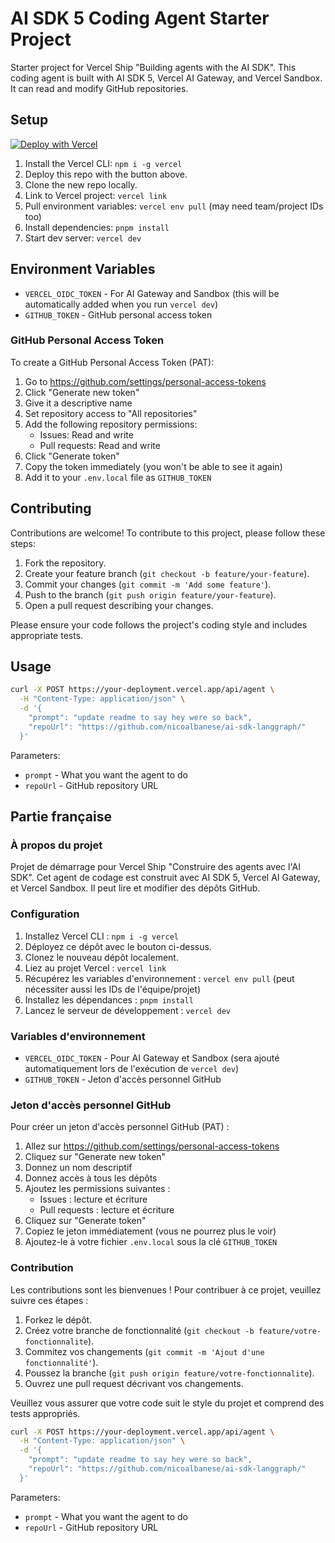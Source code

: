 # AI SDK 5 Coding Agent Starter Project

Starter project for Vercel Ship "Building agents with the AI SDK". This coding agent is built with AI SDK 5, Vercel AI Gateway, and Vercel Sandbox. It can read and modify GitHub repositories.

## Setup

[![Deploy with Vercel](https://vercel.com/button)](https://vercel.com/new/clone?repository-url=https%3A%2F%2Fgithub.com%2Fvercel-labs%2Fship-25-agents-workshop-starter&project-name=vercel-ship-25-coding-agent&repository-name=vercel-ship-25-coding-agent&demo-title=Ship%202025%20Agents%20Workshop%20Companion%20Site&demo-url=https%3A%2F%2Fship-25-agents-workshop.vercel.app%2Fdocs)

1. Install the Vercel CLI: `npm i -g vercel`
1. Deploy this repo with the button above.
1. Clone the new repo locally.
1. Link to Vercel project: `vercel link`
1. Pull environment variables: `vercel env pull` (may need team/project IDs too)
1. Install dependencies: `pnpm install`
1. Start dev server: `vercel dev`

## Environment Variables

- `VERCEL_OIDC_TOKEN` - For AI Gateway and Sandbox (this will be automatically added when you run `vercel dev`)
- `GITHUB_TOKEN` - GitHub personal access token

### GitHub Personal Access Token

To create a GitHub Personal Access Token (PAT):

1. Go to https://github.com/settings/personal-access-tokens
2. Click "Generate new token"
3. Give it a descriptive name
4. Set repository access to "All repositories"
5. Add the following repository permissions:
   - Issues: Read and write
   - Pull requests: Read and write
6. Click "Generate token"
7. Copy the token immediately (you won't be able to see it again)
8. Add it to your `.env.local` file as `GITHUB_TOKEN`

## Contributing

Contributions are welcome! To contribute to this project, please follow these steps:

1. Fork the repository.
2. Create your feature branch (`git checkout -b feature/your-feature`).
3. Commit your changes (`git commit -m 'Add some feature'`).
4. Push to the branch (`git push origin feature/your-feature`).
5. Open a pull request describing your changes.

Please ensure your code follows the project's coding style and includes appropriate tests.

## Usage

```bash
curl -X POST https://your-deployment.vercel.app/api/agent \
  -H "Content-Type: application/json" \
  -d '{
    "prompt": "update readme to say hey were so back",
    "repoUrl": "https://github.com/nicoalbanese/ai-sdk-langgraph/"
  }'
```

Parameters:

- `prompt` - What you want the agent to do
- `repoUrl` - GitHub repository URL

## Partie française

### À propos du projet

Projet de démarrage pour Vercel Ship "Construire des agents avec l'AI SDK". Cet agent de codage est construit avec AI SDK 5, Vercel AI Gateway, et Vercel Sandbox. Il peut lire et modifier des dépôts GitHub.

### Configuration

1. Installez Vercel CLI : `npm i -g vercel`
1. Déployez ce dépôt avec le bouton ci-dessus.
1. Clonez le nouveau dépôt localement.
1. Liez au projet Vercel : `vercel link`
1. Récupérez les variables d'environnement : `vercel env pull` (peut nécessiter aussi les IDs de l'équipe/projet)
1. Installez les dépendances : `pnpm install`
1. Lancez le serveur de développement : `vercel dev`

### Variables d'environnement

- `VERCEL_OIDC_TOKEN` - Pour AI Gateway et Sandbox (sera ajouté automatiquement lors de l'exécution de `vercel dev`)
- `GITHUB_TOKEN` - Jeton d'accès personnel GitHub

### Jeton d'accès personnel GitHub

Pour créer un jeton d'accès personnel GitHub (PAT) :

1. Allez sur https://github.com/settings/personal-access-tokens
2. Cliquez sur "Generate new token"
3. Donnez un nom descriptif
4. Donnez accès à tous les dépôts
5. Ajoutez les permissions suivantes :
   - Issues : lecture et écriture
   - Pull requests : lecture et écriture
6. Cliquez sur "Generate token"
7. Copiez le jeton immédiatement (vous ne pourrez plus le voir)
8. Ajoutez-le à votre fichier `.env.local` sous la clé `GITHUB_TOKEN`

### Contribution

Les contributions sont les bienvenues ! Pour contribuer à ce projet, veuillez suivre ces étapes :

1. Forkez le dépôt.
2. Créez votre branche de fonctionnalité (`git checkout -b feature/votre-fonctionnalite`).
3. Commitez vos changements (`git commit -m 'Ajout d'une fonctionnalité'`).
4. Poussez la branche (`git push origin feature/votre-fonctionnalite`).
5. Ouvrez une pull request décrivant vos changements.

Veuillez vous assurer que votre code suit le style du projet et comprend des tests appropriés.


```bash
curl -X POST https://your-deployment.vercel.app/api/agent \
  -H "Content-Type: application/json" \
  -d '{
    "prompt": "update readme to say hey were so back",
    "repoUrl": "https://github.com/nicoalbanese/ai-sdk-langgraph/"
  }'
```

Parameters:

- `prompt` - What you want the agent to do
- `repoUrl` - GitHub repository URL
